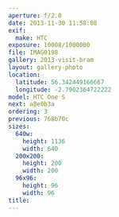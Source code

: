 ```yaml
---
aperture: f/2.0
date: 2013-11-30 11:58:08
exif:
  make: HTC
exposure: 10008/1000000
file: IMAG0198
gallery: 2013-visit-bram
layout: gallery-photo
location:
  latitude: 56.342449166667
  longitude: -2.7902364722222
model: HTC One S
next: a8e0b3a
ordering: 3
previous: 768b70c
sizes:
  640w:
    height: 1136
    width: 640
  200x200:
    height: 200
    width: 200
  96x96:
    height: 96
    width: 96
title: 
---
```

